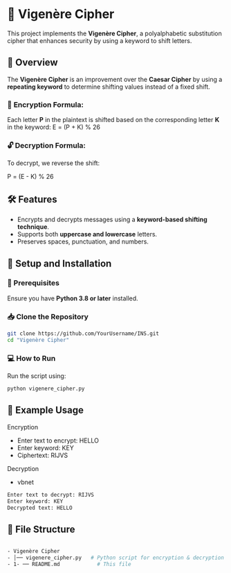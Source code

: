 # 🔐 Vigenère Cipher

This project implements the **Vigenère Cipher**, a polyalphabetic substitution cipher that enhances security by using a keyword to shift letters.

## 📜 Overview
The **Vigenère Cipher** is an improvement over the **Caesar Cipher** by using a **repeating keyword** to determine shifting values instead of a fixed shift.

### 🔑 **Encryption Formula:**
Each letter **P** in the plaintext is shifted based on the corresponding letter **K** in the keyword:
E = (P + K) % 26

### 🔓 **Decryption Formula:**
To decrypt, we reverse the shift:

P = (E - K) % 26

## 🛠️ Features
- Encrypts and decrypts messages using a **keyword-based shifting technique**.
- Supports both **uppercase and lowercase** letters.
- Preserves spaces, punctuation, and numbers.

## 🚀 Setup and Installation
### 📌 Prerequisites
Ensure you have **Python 3.8 or later** installed.

### 📥 Clone the Repository
```sh
git clone https://github.com/YourUsername/INS.git
cd "Vigenère Cipher"
```

### 💻 How to Run
Run the script using:

``` sh
python vigenere_cipher.py
```

## 📝 Example Usage
Encryption
- Enter text to encrypt: HELLO
- Enter keyword: KEY
- Ciphertext: RIJVS
  
Decryption
- vbnet
``` sh
Enter text to decrypt: RIJVS
Enter keyword: KEY
Decrypted text: HELLO
```

## 📂 File Structure
``` bash

- Vigenère Cipher
- │── vigenere_cipher.py   # Python script for encryption & decryption
- 1- ── README.md            # This file
``` 
